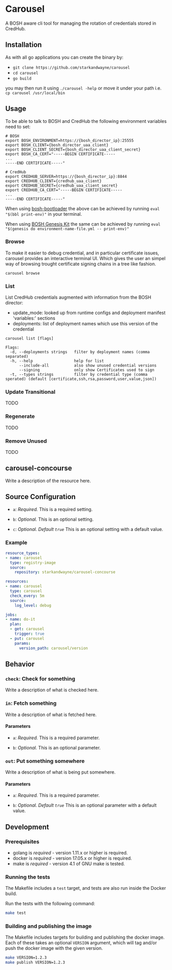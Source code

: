 # Carousel

A BOSH aware cli tool for managing the rotation of credentials stored in CredHub.

## Installation

As with all go applications you can create the binary by:

* `git clone https://github.com/starkandwayne/carousel`
* `cd carousel`
* `go build`

you may then run it using `./carousel -help` or move it under your path i.e. `cp carousel /usr/local/bin`

## Usage

To be able to talk to BOSH and CredHub the following environment variables need to set:

```
# BOSH
export BOSH_ENVIRONMENT=https://{bosh_director_ip}:25555
export BOSH_CLIENT={bosh_director_uaa_client}
export BOSH_CLIENT_SECRET={bosh_director_uaa_client_secret}
export BOSH_CA_CERT="-----BEGIN CERTIFICATE-----
...
-----END CERTIFICATE-----"

# CredHub
export CREDHUB_SERVER=https://{bosh_director_ip}:8844
export CREDHUB_CLIENT={credhub_uaa_client}
export CREDHUB_SECRET={credhub_uaa_client_secret}
export CREDHUB_CA_CERT="-----BEGIN CERTIFICATE-----
...
-----END CERTIFICATE-----"
```

When using [bosh-bootloader](https://github.com/cloudfoundry/bosh-bootloader) the above
can be achieved by running `eval "$(bbl print-env)"` in your terminal.

When using [BOSH Genesis Kit](https://github.com/genesis-community/bosh-genesis-kit) the same can be achieved by running `eval "$(genesis do environment-name-file.yml -- print-env)"`

### Browse

To make it easier to debug credential, and in particular certificate issues, carousel
provides an interactive terminal UI. Which gives the user an simpel way of browsing
trought certificate signing chains in a tree like fashion.

```
carousel browse
```

### List

List CredHub credentials augmented with information from the BOSH director:
* update_mode: looked up from runtime configs and deployment manifest 'variables:' sections
* deployments: list of deployment names which use this version of the credential

```
carousel list [flags]

Flags:
  -d, --deployments strings   filter by deployment names (comma separated)
  -h, --help                  help for list
	  --include-all           also show unused credential versions
	  --signing               only show Certificates used to sign
  -t, --types strings         filter by credential type (comma sperated) (default [certificate,ssh,rsa,password,user,value,json])
```

### Update Transitional

TODO

### Regenerate

TODO

### Remove Unused

TODO

## carousel-concourse

Write a description of the resource here.

## Source Configuration

* `a`: *Required.* This is a required setting.

* `b`: *Optional.* This is an optional setting.

* `c`: *Optional. Default `true`* This is an optional setting with a default value.

### Example

```yaml
resource_types:
- name: carousel
  type: registry-image
  source:
	repository: starkandwayne/carousel-concourse

resources:
- name: carousel
  type: carousel
  check_every: 5m
  source:
	log_level: debug

jobs:
- name: do-it
  plan:
  - get: carousel
	trigger: true
  - put: carousel
	params:
	  version_path: carousel/version
```

## Behavior

### `check`: Check for something

Write a description of what is checked here.

### `in`: Fetch something

Write a description of what is fetched here.

#### Parameters

* `a`: *Required.* This is a required parameter.

* `b`: *Optional.* This is an optional parameter.

### `out`: Put something somewhere

Write a description of what is being put somewhere.

#### Parameters

* `a`: *Required.* This is a required parameter.

* `b`: *Optional. Default `true`* This is an optional parameter with a default value.

## Development

### Prerequisites

* golang is *required* - version 1.11.x or higher is required.
* docker is *required* - version 17.05.x or higher is required.
* make is *required* - version 4.1 of GNU make is tested.

### Running the tests

The Makefile includes a `test` target, and tests are also run inside the Docker build.

Run the tests with the following command:

```sh
make test
```

### Building and publishing the image

The Makefile includes targets for building and publishing the docker image. Each of these
takes an optional `VERSION` argument, which will tag and/or push the docker image with
the given version.

```sh
make VERSION=1.2.3
make publish VERSION=1.2.3
```
